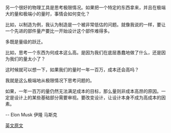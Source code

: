 另一个很好的物理工具是思考极限情况。如果把一个特定的东西拿来，并且在极端大的量和极端小的量时，事情会如何变化？

比如，以制造为例，我认为制造是一个被非常低估的问题。就像我说的一样，要让一个先进的部件量产要比一开始设计这个部件难得多。

多既是量级的跃迁。

比如，思考一个东西为何成本这么高。是因为我们在底层愚蠢地做了什么，还是因为我们的量太小了？

这时候就可以想一下，如果我们的量时一年一百万，成本还会高吗？

我就是这么极端地从极限情况下思考问题的。

如果，一年一百万的量仍然无法满足成本的目标，那么量则非成本高昂的原因。一定是设计上的某些基础部分需要审视。要改变设计，让设计本身不成为高成本的因素。

-- Elon Musk 伊隆 马斯克

[英文原文](https://github.com/Carl-Zhuan-Yuan/Lex-Fridman-Podcast-Chinese-Discussion/blob/main/thoughts/20211228_Elon_Musk/%E6%80%9D%E7%BB%B4%E8%BF%87%E7%A8%8B%E4%BB%A5%E8%AE%BE%E8%AE%A1%E5%92%8C%E5%B7%A8%E9%87%8F%E5%88%B6%E9%80%A0%E4%B8%BA%E4%BE%8B.md)
